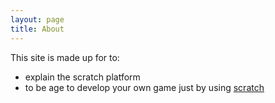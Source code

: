 ```yaml
---
layout: page
title: About
---
```

This site is made up for to:
- explain the scratch platform
- to be age to develop your own game just by using [scratch](https://scratch.mit.edu/)
